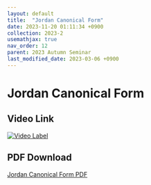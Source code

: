 ```yaml
---
layout: default
title:  "Jordan Canonical Form"
date: 2023-11-20 01:11:34 +0900
collection: 2023-2
usemathjax: true
nav_order: 12
parent: 2023 Autumn Seminar
last_modified_date: 2023-03-06 +0900
---
```

# Jordan Canonical Form
<!-- ## <center> Abstract </center>
Francis Guthrie claimed in 1852 the four color problem. We
proof two essential lemmas and then solve six color problem. We expand
the proof of six color problem into five, four color problem. Kempe
published this proof in 1879. However the flaw was discovered in 1890
by Heawood. Although flawed, Kempe’s idea was used as one of a basic
tool. -->
## Video Link

[![Video Label](https://img.youtube.com/vi/dP41OlI5RkY/hqdefault.jpg)](https://youtu.be/dP41OlI5RkY)

## PDF Download

<a target='_blank' href='../2023-2/2023-2_download/JCF.pdf'>Jordan Canonical Form PDF</a>